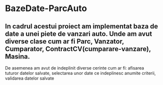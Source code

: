 # BazeDate-ParcAuto

In cadrul acestui proiect am implementat baza de date a unei piete de vanzari auto. Unde am avut diverse clase cum ar fi Parc, Vanzator, Cumparator, ContractCV(cumparare-vanzare), Masina.
-
De asemenea am avut de indeplinit diverse cerinte cum ar fi: afisarea tuturor datelor salvate, selectarea unor date ce indeplinesc anumite criterii, validarea datelor salvate
 
